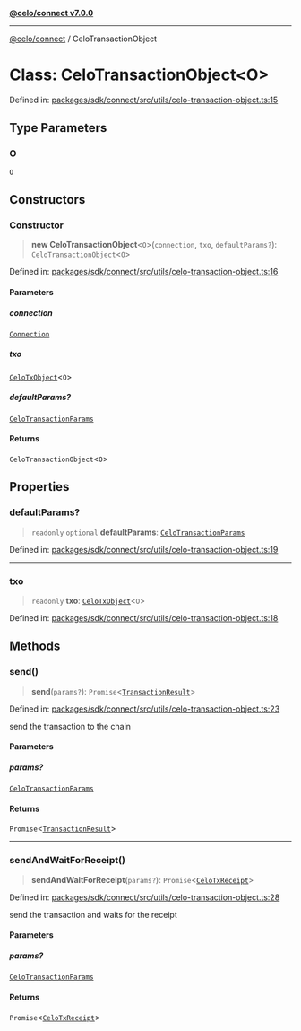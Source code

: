 [**@celo/connect v7.0.0**](../README.md)

***

[@celo/connect](../globals.md) / CeloTransactionObject

# Class: CeloTransactionObject\<O\>

Defined in: [packages/sdk/connect/src/utils/celo-transaction-object.ts:15](https://github.com/celo-org/developer-tooling/blob/master/packages/sdk/connect/src/utils/celo-transaction-object.ts#L15)

## Type Parameters

### O

`O`

## Constructors

### Constructor

> **new CeloTransactionObject**\<`O`\>(`connection`, `txo`, `defaultParams?`): `CeloTransactionObject`\<`O`\>

Defined in: [packages/sdk/connect/src/utils/celo-transaction-object.ts:16](https://github.com/celo-org/developer-tooling/blob/master/packages/sdk/connect/src/utils/celo-transaction-object.ts#L16)

#### Parameters

##### connection

[`Connection`](Connection.md)

##### txo

[`CeloTxObject`](../interfaces/CeloTxObject.md)\<`O`\>

##### defaultParams?

[`CeloTransactionParams`](../type-aliases/CeloTransactionParams.md)

#### Returns

`CeloTransactionObject`\<`O`\>

## Properties

### defaultParams?

> `readonly` `optional` **defaultParams**: [`CeloTransactionParams`](../type-aliases/CeloTransactionParams.md)

Defined in: [packages/sdk/connect/src/utils/celo-transaction-object.ts:19](https://github.com/celo-org/developer-tooling/blob/master/packages/sdk/connect/src/utils/celo-transaction-object.ts#L19)

***

### txo

> `readonly` **txo**: [`CeloTxObject`](../interfaces/CeloTxObject.md)\<`O`\>

Defined in: [packages/sdk/connect/src/utils/celo-transaction-object.ts:18](https://github.com/celo-org/developer-tooling/blob/master/packages/sdk/connect/src/utils/celo-transaction-object.ts#L18)

## Methods

### send()

> **send**(`params?`): `Promise`\<[`TransactionResult`](TransactionResult.md)\>

Defined in: [packages/sdk/connect/src/utils/celo-transaction-object.ts:23](https://github.com/celo-org/developer-tooling/blob/master/packages/sdk/connect/src/utils/celo-transaction-object.ts#L23)

send the transaction to the chain

#### Parameters

##### params?

[`CeloTransactionParams`](../type-aliases/CeloTransactionParams.md)

#### Returns

`Promise`\<[`TransactionResult`](TransactionResult.md)\>

***

### sendAndWaitForReceipt()

> **sendAndWaitForReceipt**(`params?`): `Promise`\<[`CeloTxReceipt`](../type-aliases/CeloTxReceipt.md)\>

Defined in: [packages/sdk/connect/src/utils/celo-transaction-object.ts:28](https://github.com/celo-org/developer-tooling/blob/master/packages/sdk/connect/src/utils/celo-transaction-object.ts#L28)

send the transaction and waits for the receipt

#### Parameters

##### params?

[`CeloTransactionParams`](../type-aliases/CeloTransactionParams.md)

#### Returns

`Promise`\<[`CeloTxReceipt`](../type-aliases/CeloTxReceipt.md)\>
